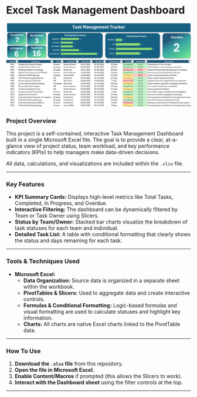 # Excel Task Management Dashboard

![Dashboard Screenshot](dashboard-screenshot.png)

### Project Overview

This project is a self-contained, interactive Task Management Dashboard built in a single Microsoft Excel file. The goal is to provide a clear, at-a-glance view of project status, team workload, and key performance indicators (KPIs) to help managers make data-driven decisions.

All data, calculations, and visualizations are included within the `.xlsx` file.

---

### Key Features

* **KPI Summary Cards:** Displays high-level metrics like Total Tasks, Completed, In Progress, and Overdue.
* **Interactive Filtering:** The dashboard can be dynamically filtered by Team or Task Owner using Slicers.
* **Status by Team/Owner:** Stacked bar charts visualize the breakdown of task statuses for each team and individual.
* **Detailed Task List:** A table with conditional formatting that clearly shows the status and days remaining for each task.

---

### Tools & Techniques Used

* **Microsoft Excel:**
    * **Data Organization:** Source data is organized in a separate sheet within the workbook.
    * **PivotTables & Slicers:** Used to aggregate data and create interactive controls.
    * **Formulas & Conditional Formatting:** Logic-based formulas and visual formatting are used to calculate statuses and highlight key information.
    * **Charts:** All charts are native Excel charts linked to the PivotTable data.

---

### How To Use

1.  **Download the `.xlsx` file** from this repository.
2.  **Open the file in Microsoft Excel.**
3.  **Enable Content/Macros** if prompted (this allows the Slicers to work).
4.  **Interact with the Dashboard sheet** using the filter controls at the top.

---

